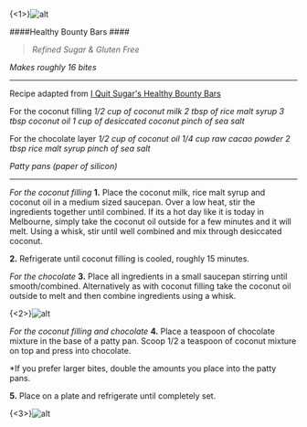 

{<1>}![alt](/content/images/2014/Jan/IMG_0803.jpg)

####Healthy Bounty Bars ####
>_Refined Sugar & Gluten Free_ 


_Makes roughly 16 bites_
___

Recipe adapted from [I Quit Sugar's Healthy Bounty Bars](http://www.iquitsugar.com/recipe/healthy-bounty-bars/)

For the coconut filling
_1/2 cup of coconut milk
2 tbsp of rice malt syrup
3 tbsp coconut oil
1 cup of desiccated coconut
pinch of sea salt_

For the chocolate layer
_1/2 cup of coconut oil
1/4 cup raw cacao powder
2 tbsp rice malt syrup
pinch of sea salt_

_Patty pans (paper of silicon)_
___
_For the coconut filling_
**1.** Place the coconut milk, rice malt syrup and coconut oil in a medium sized saucepan. Over a low heat, stir the ingredients together until combined. If its a hot day like it is today in Melbourne, simply take the coconut oil outside for a few minutes and it will melt. Using a whisk, stir until well combined and mix through desiccated coconut.

**2.** Refrigerate until coconut filling is cooled, roughly 15 minutes. 

_For the chocolate_
**3.** Place all ingredients in a small saucepan stirring until smooth/combined. Alternatively as with coconut filling take the coconut oil outside to melt and then combine ingredients using a whisk.

{<2>}![alt](/content/images/2014/Jan/IMG_0783.jpg)

_For the coconut filling and chocolate_
**4.** Place a teaspoon of chocolate mixture in the base of a patty pan. Scoop 1/2 a teaspoon of coconut mixture on top and press into chocolate.

*If you prefer larger bites, double the amounts you place into the patty pans.

**5.** Place on a plate and refrigerate until completely set.

{<3>}![alt](/content/images/2014/Jan/IMG_0791.jpg)
